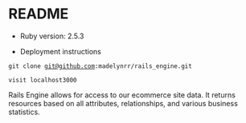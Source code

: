 # README


* Ruby version: 2.5.3

* Deployment instructions

<code>git clone git@github.com:madelynrr/rails_engine.git</code>

<code>visit localhost3000</code>

Rails Engine allows for access to our ecommerce site data. It returns resources based on all attributes, relationships, and various business statistics.
